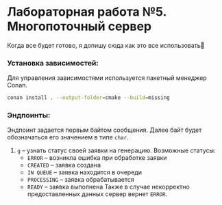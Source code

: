 # Лабораторная работа №5. Многопоточный сервер

Когда все будет готово, я допишу сюда как это все использовать🙂


### Установка зависимостей:
Для управления зависимостями используется пакетный менеджер Conan. 
```bash 
conan install . --output-folder=cmake --build=missing
```

### Эндпоинты:
Эндпоинт задается первым байтом сообщения. 
Далее байт будет обозначаться его значением в типе `char`.

1. `g` – узнать статус своей заявки на генерацию. Возможные статусы:
    - `ERROR` – возникла ошибка при обработке заявки
    - `CREATED` – заявка создана
    - `IN QUEUE` – заявка находится в очереди
    - `PROCESSING` – заявка обрабатывается
    - `READY` – заявка выполнена
   Также в случае некорректно предоставленных данных сервер вернет `ERROR`.
